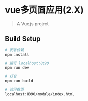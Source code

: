# vue多页面应用(2.X)
> A Vue.js project

## Build Setup

``` bash
# 安装依赖
npm install

# 运行 localhost:8090
npm run dev

# 打包
npm run build

# 访问首页
localhost:8090/module/index.html



